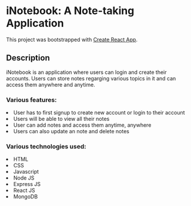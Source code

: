 # iNotebook: A Note-taking Application

This project was bootstrapped with [Create React App](https://github.com/facebook/create-react-app).

## Description

iNotebook is an application where users can login and create
                  their accounts. Users can store notes regarging various topics
                  in it and can access them anywhere and anytime.

### Various features:
<li>
                    User has to first signup to create new account or login to
                    their account
                  </li>
                  <li>Users will be able to view all their notes</li>
                  <li>User can add notes and access them anytime, anywhere</li>
                  <li>Users can also update an note and delete notes</li>

### Various technologies used:
<li>HTML</li>
<li>CSS</li>
<li>Javascript</li>
<li>Node JS</li>
<li>Express JS</li>
<li>React JS</li>
<li>MongoDB</li>

